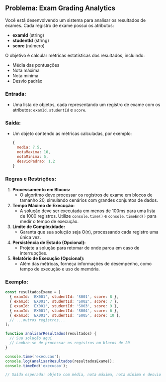 ## Problema: Exam Grading Analytics

Você está desenvolvendo um sistema para analisar os resultados de exames. Cada registro de exame possui os atributos:
- **examId** (string)
- **studentId** (string)
- **score** (número)

O objetivo é calcular métricas estatísticas dos resultados, incluindo:
- Média das pontuações
- Nota máxima
- Nota mínima
- Desvio padrão

### Entrada:
- Uma lista de objetos, cada representando um registro de exame com os atributos: `examId`, `studentId` e `score`.

### Saída:
- Um objeto contendo as métricas calculadas, por exemplo:
  ```javascript
  {
    media: 7.5,
    notaMaxima: 10,
    notaMinima: 5,
    desvioPadrao: 1.2
  }
  ```

### Regras e Restrições:
1. **Processamento em Blocos:**
   - O algoritmo deve processar os registros de exame em blocos de tamanho 20, simulando cenários com grandes conjuntos de dados.
2. **Tempo Máximo de Execução:**
   - A solução deve ser executada em menos de 100ms para uma lista de 1000 registros. Utilize `console.time()` e `console.timeEnd()` para medir o tempo de execução.
3. **Limite de Complexidade:**
   - Garanta que sua solução seja O(n), processando cada registro uma única vez.
4. **Persistência de Estado (Opcional):**
   - Projete a solução para retomar de onde parou em caso de interrupções.
5. **Relatório de Execução (Opcional):**
   - Além das métricas, forneça informações de desempenho, como tempo de execução e uso de memória.

### Exemplo:
```javascript
const resultadosExame = [
  { examId: 'EX001', studentId: 'S001', score: 8 },
  { examId: 'EX001', studentId: 'S002', score: 7 },
  { examId: 'EX001', studentId: 'S003', score: 9 },
  { examId: 'EX001', studentId: 'S004', score: 6 },
  { examId: 'EX001', studentId: 'S005', score: 10 },
  // ...outros registros...
];

function analisarResultados(resultados) {
  // Sua solução aqui
  // Lembre-se de processar os registros em blocos de 20
}

console.time('execucao');
console.log(analisarResultados(resultadosExame));
console.timeEnd('execucao');

// Saída esperada: objeto com média, nota máxima, nota mínima e desvio padrão
``` 